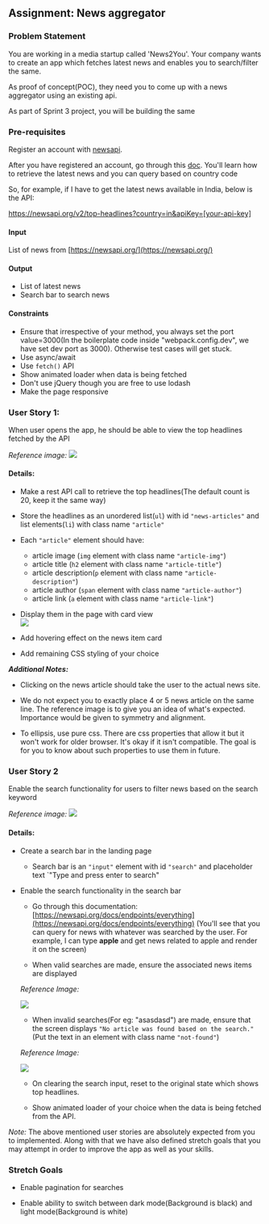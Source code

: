 
## Assignment: News aggregator

### Problem Statement

You are working in a media startup called 'News2You'. Your company wants to create an app which fetches latest news and enables you to search/filter the same.

As proof of concept(POC), they need you to come up with a news aggregator using an existing api.

As part of Sprint 3 project, you will be building the same

### Pre-requisites

Register an account with [newsapi](https://newsapi.org/).

After you have registered an account, go through this [doc](https://newsapi.org/docs/endpoints/top-headlines). You'll learn how to retrieve the latest news and you can query based on country code

So, for example, if I have to get the latest news available in India, below is the API:

https://newsapi.org/v2/top-headlines?country=in&apiKey=[your-api-key]


#### Input
List of news from [https://newsapi.org/](https://newsapi.org/)

#### Output
- List of latest news
- Search bar to search news

#### Constraints
- Ensure that irrespective of your method, you always set the port value=3000(In the boilerplate code inside "webpack.config.dev", we have set dev port as 3000). Otherwise test cases will get stuck.
- Use async/await
- Use `fetch()` API
- Show animated loader when data is being fetched
- Don't use jQuery though you are free to use lodash
- Make the page responsive

### User Story 1:

When user opens the app, he should be able to view the top headlines fetched by the API

*Reference image:*
![](https://raw.githubusercontent.com/greyatom-school/the-minerva-project/master/FEWD/sprint_3/project/images/us_1.PNG)

#### Details: 

- Make a rest API call to retrieve the top headlines(The default count is 20, keep it the same way)

- Store the headlines as an unordered list(`ul`) with id `"news-articles"` and list elements(`li`) with class name `"article"`

- Each `"article"` element should have:
    - article image (`img` element with class name `"article-img"`)
    -  article title (`h2` element with class name `"article-title"`)
    - article description(`p` element with class name `"article-description"`)
    - article author (`span` element with class name `"article-author"`) 
    - article link (`a` element with class name `"article-link"`)
  

- Display them in the page with card view      
![](https://raw.githubusercontent.com/greyatom-school/the-minerva-project/master/FEWD/sprint_3/project/images/us_11.PNG)

- Add hovering effect on the news item card

- Add remaining CSS styling of your choice


***Additional Notes:***
- Clicking on the news article should take the user to the actual news site. 

- We do not expect you to exactly place 4 or 5 news article on the same line. The reference image is to give you an idea of what's expected. Importance would be given to symmetry and alignment.

- To ellipsis, use pure css. There are css properties that allow it but it won't work for older browser. It's okay if it isn't compatible. The goal is for you to know about such properties to use them in future.



### User Story 2

Enable the search functionality for users to filter news based on the search keyword

*Reference image:*
![](https://raw.githubusercontent.com/greyatom-school/the-minerva-project/master/FEWD/sprint_3/project/images/us_2.PNG)

#### Details: 

- Create a search bar in the landing page
  - Search bar is an `"input"` element with id `"search"` and placeholder text `"Type and press enter to search"
    
- Enable the search functionality in the search bar
    - Go through this documentation: [https://newsapi.org/docs/endpoints/everything](https://newsapi.org/docs/endpoints/everything) (You'll see that you can query for news with whatever was searched by the user. For example, I can type **apple** and get news related to apple and render it on the screen)

    - When valid searches are made, ensure the associated news items are displayed

    *Reference Image:*
     
    ![](https://raw.githubusercontent.com/greyatom-school/the-minerva-project/master/FEWD/sprint_3/project/images/us_21.PNG)

    - When invalid searches(For eg: "asasdasd") are made, ensure that the screen displays `"No article was found based on the search."`(Put the text in an element with class name `"not-found"`)

    *Reference Image:*
     
    ![](https://raw.githubusercontent.com/greyatom-school/the-minerva-project/master/FEWD/sprint_3/project/images/us_22.PNG) 

    - On clearing the search input, reset to the original state which shows top headlines.

    - Show animated loader of your choice when the data is being fetched from the API.




*Note:* The above mentioned user stories are absolutely expected from you to implemented. Along with that we have also defined stretch goals that you may attempt in order to improve the app as well as your skills.

### Stretch Goals


- Enable pagination for searches

- Enable ability to switch between dark mode(Background is black) and light mode(Background is white)


 
